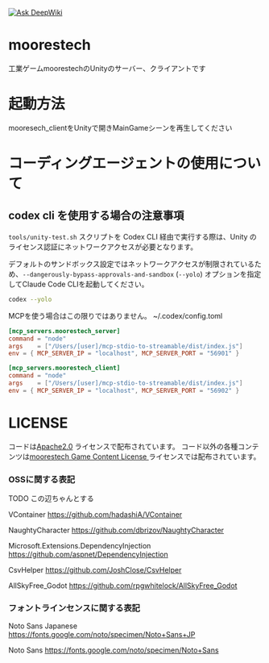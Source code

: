 [![Ask DeepWiki](https://deepwiki.com/badge.svg)](https://deepwiki.com/moorestech/moorestech)



# moorestech

工業ゲームmoorestechのUnityのサーバー、クライアントです

# 起動方法
mooresech_clientをUnityで開きMainGameシーンを再生してください

# コーディングエージェントの使用について

## codex cli を使用する場合の注意事項

`tools/unity-test.sh` スクリプトを Codex CLI 経由で実行する際は、Unity のライセンス認証にネットワークアクセスが必要となります。

デフォルトのサンドボックス設定ではネットワークアクセスが制限されているため、`--dangerously-bypass-approvals-and-sandbox` (`--yolo`) オプションを指定してClaude Code CLIを起動してください。

```bash
codex --yolo
```

MCPを使う場合はこの限りではありません。
~/.codex/config.toml
```toml
[mcp_servers.moorestech_server]
command = "node"
args    = ["/Users/[user]/mcp-stdio-to-streamable/dist/index.js"]
env = { MCP_SERVER_IP = "localhost", MCP_SERVER_PORT = "56901" }

[mcp_servers.moorestech_client]
command = "node"
args    = ["/Users/[user]/mcp-stdio-to-streamable/dist/index.js"]
env = { MCP_SERVER_IP = "localhost", MCP_SERVER_PORT = "56902" }
```

# LICENSE
コードは[Apache2.0](https://github.com/moorestech/moorestech/blob/master/LICENSE) ライセンスで配布されています。
コード以外の各種コンテンツは[moorestech Game Content License ](https://github.com/moorestech/moorestech/blob/master/CONTENT_LICENSE.md) ライセンスでは配布されています。

### OSSに関する表記

TODO この辺ちゃんとする

VContainer
https://github.com/hadashiA/VContainer

NaughtyCharacter
https://github.com/dbrizov/NaughtyCharacter

Microsoft.Extensions.DependencyInjection  
https://github.com/aspnet/DependencyInjection

CsvHelper
https://github.com/JoshClose/CsvHelper

AllSkyFree_Godot
https://github.com/rpgwhitelock/AllSkyFree_Godot


### フォントラインセンスに関する表記

Noto Sans Japanese
https://fonts.google.com/noto/specimen/Noto+Sans+JP

Noto Sans
https://fonts.google.com/noto/specimen/Noto+Sans


